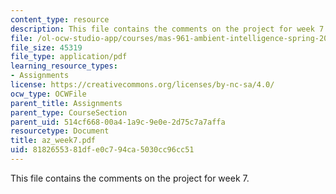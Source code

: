 ```yaml
---
content_type: resource
description: This file contains the comments on the project for week 7.
file: /ol-ocw-studio-app/courses/mas-961-ambient-intelligence-spring-2005/8182655381dfe0c794ca5030cc96cc51_az_week7.pdf
file_size: 45319
file_type: application/pdf
learning_resource_types:
- Assignments
license: https://creativecommons.org/licenses/by-nc-sa/4.0/
ocw_type: OCWFile
parent_title: Assignments
parent_type: CourseSection
parent_uid: 514cf668-00a4-1a9c-9e0e-2d75c7a7affa
resourcetype: Document
title: az_week7.pdf
uid: 81826553-81df-e0c7-94ca-5030cc96cc51
---
```

This file contains the comments on the project for week 7.